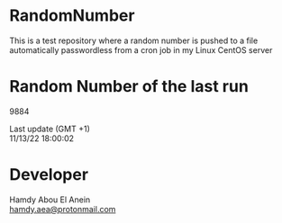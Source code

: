 # RandomNumber    
This is a test repository where a random number is pushed to a file automatically passwordless from a cron job in my Linux CentOS server    
# Random Number of the last run   
9884
      
Last update (GMT +1)    
11/13/22 18:00:02
# Developer    
Hamdy Abou El Anein   
hamdy.aea@protonmail.com
